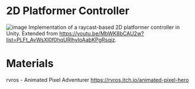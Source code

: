 # 2D Platformer Controller 
![image](https://github.com/ta-david-yu/2D-Platformer-Hunter/blob/master/Demo.gif)
Implementation of a raycast-based 2D platformer controller in Unity.
Extended from https://youtu.be/MbWK8bCAU2w?list=PLFt_AvWsXl0f0hqURlhyIoAabKPgRsqjz.

# Materials
rvros - Animated Pixel Adventurer
https://rvros.itch.io/animated-pixel-hero

